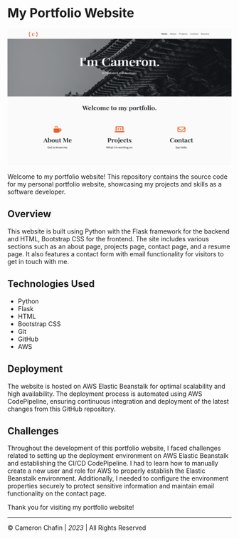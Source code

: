 # My Portfolio Website

![Portfolio Website](static/img/projects/portfolio.png)

Welcome to my portfolio website! 
This repository contains the source code for my personal portfolio website, showcasing my projects and skills as a software developer.

## Overview

This website is built using Python with the Flask framework for the backend and HTML, Bootstrap CSS for the frontend. 
The site includes various sections such as an about page, projects page, contact page, and a resume page. 
It also features a contact form with email functionality for visitors to get in touch with me.

## Technologies Used

- Python
- Flask
- HTML
- Bootstrap CSS
- Git
- GitHub
- AWS

## Deployment

The website is hosted on AWS Elastic Beanstalk for optimal scalability and high availability. 
The deployment process is automated using AWS CodePipeline, ensuring continuous integration and deployment of the latest changes from this GitHub repository.

## Challenges

Throughout the development of this portfolio website, I faced challenges related to setting up the deployment environment on AWS Elastic Beanstalk and establishing the CI/CD CodePipeline. 
I had to learn how to manually create a new user and role for AWS to properly establish the Elastic Beanstalk environment. 
Additionally, I needed to configure the environment properties securely to protect sensitive information and maintain email functionality on the contact page.


Thank you for visiting my portfolio website!

---

© Cameron Chafin | *2023* | All Rights Reserved
